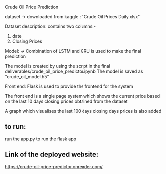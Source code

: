 Crude Oil Price Prediction

dataset -> downloaded from kaggle : "Crude Oil Prices Daily.xlsx"

Dataset description:
contains two columns:-

1.  date
2.  Closing Prices

Model:
-> Combination of LSTM and GRU is used to make the final prediction

The model is created by using the script in the final deliverables/crude_oil_price_predictor.ipynb
The model is saved as "crude_oil_model.h5"

Front end:
Flask is used to provide the frontend for the system

The front end is a single page system which shows the current price based on the last 10 days closing prices obtained from the dataset

A graph which visualises the last 100 days closing days prices is also added

## to run:

run the app.py to run the flask app

## Link of the deployed website:

https://crude-oil-price-predictor.onrender.com/
